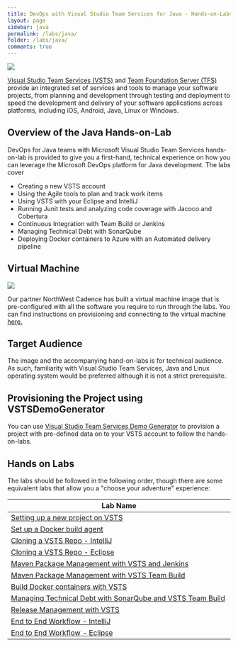 ```yaml
---
title: DevOps with Visual Studio Team Services for Java - Hands-on-Labs 
layout: page
sidebar: java
permalink: /labs/java/
folder: /labs/java/
comments: true
---
```

![](images/all_logo.png)

[Visual Studio Team Services (VSTS)](https://www.visualstudio.com/products/visual-studio-team-services-vs) and [Team Foundation Server (TFS)](https://www.visualstudio.com/tfs/) provide an integrated set of services and tools to manage your software projects, from planning and development through testing and deployment to speed the development and delivery of your software applications across platforms, including iOS, Android, Java, Linux or Windows.

## Overview  of the Java Hands-on-Lab

DevOps for Java teams with Microsoft Visual Studio Team Services hands-on-lab is provided to give you a first-hand, technical experience on how you can leverage the Microsoft DevOps platform for Java development. The labs cover

- Creating a new VSTS account
- Using the Agile  tools to plan and track work items
- Using VSTS with your Eclipse and IntelliJ
- Running Junit tests and analyzing code coverage with Jacoco and Cobertura
- Continuous Integration with Team Build or Jenkins
- Managing Technical Debt with SonarQube
- Deploying Docker containers to Azure with an Automated delivery pipeline

## Virtual Machine

![](images/nwc_logo.png)

Our partner NorthWest Cadence has built a virtual machine image that is pre-configured with all the software you require to run through the labs. You can find instructions on provisioning and connecting to the virtual machine [here.](https://github.com/nwcadence/java-dev-vsts)

## Target Audience

The image and the accompanying hand-on-labs is for technical audience. As such, familiarity with Visual Studio Team Services, Java and Linux operating system would be preferred although it is not a strict prerequisite.

## Provisioning the Project using VSTSDemoGenerator

You can use [Visual Studio Team Services Demo Generator](https://vstsdemogenerator.azurewebsites.net/?Name=MyShuttle-Java) to provision a project with pre-defined data on to your VSTS account to follow the hands-on-labs.

## Hands on Labs

The labs should be followed in the following order, though there are some equivalent labs that allow you a "choose your adventure" experience:

<table width="70%">
   <thead>
      <tr>
         <th width="75%"><b>Lab Name</b></th>
      </tr>
   </thead>
   <tr>
      <td><a href="settingvstsproject/">Setting up a new project on VSTS</a></td>
   </tr>
   <tr>
      <td><a href="dockerbuildagent/">Set up a Docker build agent</a></td>
   </tr>
   <tr>
      <td><a href="intellijgit/">Cloning a VSTS Repo - IntelliJ</a></td>
   </tr>
   <tr>
      <td><a href="eclipsegit/">Cloning a VSTS Repo - Eclipse</a></td>
   </tr>
   <tr>
      <td><a href="mavenpmjenkins/">Maven Package Management with VSTS and Jenkins</a></td>
   </tr>
   <tr>
      <td><a href="mavenpmvsts/">Maven Package Management with VSTS Team Build</a></td>
   </tr>
   <tr>
      <td><a href="builddocker/">Build Docker containers with VSTS</a></td>
   </tr>
   <tr>
      <td><a href="sonarqube/">Managing Technical Debt with SonarQube and VSTS Team Build</a></td>
   </tr>
   <tr>
      <td><a href="releasemanagement/">Release Management with VSTS</a></td>
   </tr>
   <tr>
      <td><a href="e2eintellij/">End to End Workflow - IntelliJ</a></td>
   </tr>
   <tr>
      <td><a href="e2eeclipse/">End to End Workflow - Eclipse</a></td>
   </tr>
</table>
